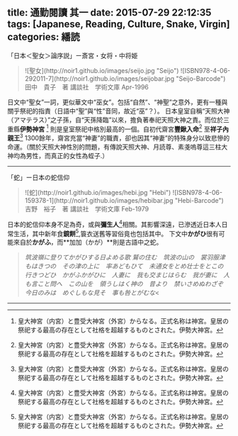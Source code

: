 title: 通勤閱讀 其一
date: 2015-07-29 22:12:35
tags: [Japanese, Reading, Culture, Snake, Virgin]
categories: 繙読
---

「日本＜聖女＞論序説」ー斎宮・女将・中将姫
<blockquote class="blockquote-center">
![聖女](http://noir1.github.io/images/seijo.jpg "Seijo")
![ISBN978-4-06-292011-7](http://noir1.github.io/images/seijobar.jpg "Seijo-Barcode")
田中　貴子　著
講談社　学術文庫
Apr-1996</blockquote>

日文中“聖女”一詞，更似華文中“巫女”。包括“自然”、“神聖”之意外，更有一種與關乎祭祀的指責（日語中“聖”與“性”音同，故近“巫”？）。
日本皇室自稱“天照大神（アマテラス）”之子孫，自“天孫降臨”以來，擔負著奉祀天照大神之責。而位於三重縣**伊勢神宮** [^footnote] 則是皇室祭祀中格別最高的一個。自初代齋宮**豐鍬入命**[^footnote] 至**祥子內親王**[^footnote] 1300餘年，齋宮充當“神妻”的職責，卻也因其“神妻”的特殊身分以致悲慘的命運。（關於天照大神性別的問題，有傳說天照大神、月読尊、素戔嗚尊這三柱大神均為男性，而真正的女性為蛭子.）

----------

「蛇」ー日本の蛇信仰
<blockquote class="blockquote-center">
![蛇](http://noir1.github.io/images/hebi.jpg "Hebi")
![ISBN978-4-06-159378-1](http://noir1.github.io/images/hebibar.jpg "Hebi-Barcode")
吉野　裕子　著
講談社　学術文庫
Feb-1979</blockquote>

日本的蛇信仰本身不足為奇，或與**彌生人**[^footnote]相關。其影響深遠，已滲透近日本人日常生活，其中新年食**鏡餅**[^footnote],簑衣送舊等習俗竟也包括其中。
下文中**かがひ**很有可能來自於**かがふ**，而**加加（かが）**則是古語中之蛇。

>*筑波嶺に登りてかがひする日よめる歌
鷲の住む　筑波の山の　裳羽服津もはきつの　その津の上に　率あどもひて　未通女をとめ壮士をとこの　行きつどひ　かがふかがひに　人妻に　我も交まじはらむ　我が妻に　人も言こと問へ　この山を　領うしはく神の　昔より　禁いさめぬわざぞ　今日のみは　めぐしもな見そ　事も咎とがむな*<

---

[^footnote]: 皇大神宮（内宮）と豊受大神宮（外宮）からなる。正式名称は神宮。皇居の祭祀する最高の存在として社格を超越するものとされた。伊勢大神宮。
[^footnote]: 崇神天皇の皇女。書紀により，崇神六年に天照大神を倭の笠縫邑にまつったという。斎宮の始めとされる。
[^footnote]: 後醍醐天皇の皇女。
[^footnote]: 弥生時代に日本に渡来してきた人々を指す。縄文人とは人類学的に明瞭に区別される。単一民族ではなく複数の系統が存在するという見方もある.
[^footnote]: 鏡のように丸く平たく作った餅。大小二個を重ねて，正月に神や仏に供えたり，めでたいことのある日の祝い物としたりする。